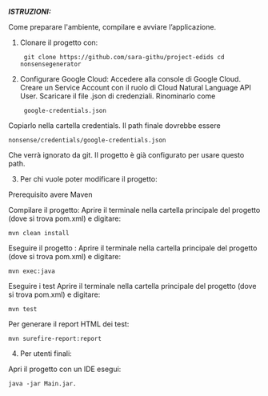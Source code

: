 ***ISTRUZIONI:***

Come preparare l'ambiente, compilare e avviare l’applicazione.

1. Clonare il progetto con: 

		git clone https://github.com/sara-githu/project-edids cd nonsensegenerator 

2. Configurare Google Cloud:
Accedere alla console di Google Cloud.
Creare un Service Account con il ruolo di Cloud Natural Language API User.
Scaricare il file .json di credenziali.
Rinominarlo come 

		google-credentials.json 
Copiarlo nella cartella credentials. 
Il path finale dovrebbe essere

	nonsense/credentials/google-credentials.json 
Che verrà ignorato da git.
Il progetto è già configurato per usare questo path.


3. Per chi vuole poter modificare il progetto:

Prerequisito avere Maven

Compilare il progetto: 
Aprire il terminale nella cartella principale del progetto (dove si trova pom.xml) e digitare: 

	mvn clean install

Eseguire il progetto : 
Aprire il terminale nella cartella principale del progetto (dove si trova pom.xml) e digitare: 

	mvn exec:java


Eseguire i test
Aprire il terminale nella cartella principale del progetto (dove si trova pom.xml) e digitare: 

	mvn test

Per generare il report HTML dei test: 

	mvn surefire-report:report


4. Per utenti finali: 

 Apri il progetto con un IDE 
 esegui:

	java -jar Main.jar. 




